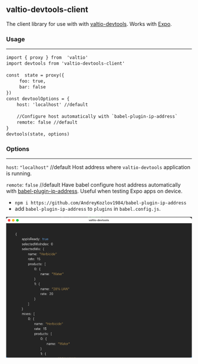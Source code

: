 
## valtio-devtools-client

The client library for use with with [valtio-devtools](https://www.npmjs.com/package/valtio-devtools). Works with [Expo](https://expo.dev/).

### Usage
---

    import { proxy } from  'valtio'
    import devtools from 'valtio-devtools-client'

	const  state = proxy({
		 foo: true,
		 bar: false
	})
	const devtoolOptions = {
		host: 'localhost' //default
		
		//Configure host automatically with `babel-plugin-ip-address`
		remote: false //default
	}
    devtools(state, options)

### Options
---
`host`: `"localhost"` //default
Host address where `valtio-devtools` application is running.
			
`remote`: `false` //default
Have babel configure host address automatically with [babel-plugin-ip-address](npm%20i%20https://github.com/AndreyKozlov1984/babel-plugin-ip-address). Useful when testing Expo apps on device.
 - `npm i https://github.com/AndreyKozlov1984/babel-plugin-ip-address` 
 -  add `babel-plugin-ip-address` to `plugins` in `babel.config.js`.


![Screenshot](./screenshot.png)